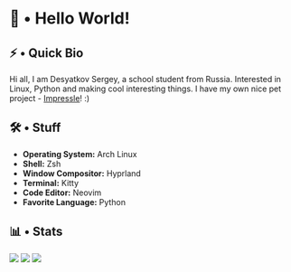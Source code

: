 # 👋 • Hello World!

## ⚡ • Quick Bio

Hi all, I am Desyatkov Sergey, a school student from Russia. Interested in Linux, Python and making cool interesting things. I have my own nice pet project - [Impressle](https://github.com/desyatkoff/impressle)! :)


## 🛠️ • Stuff

* **Operating System:** Arch Linux
* **Shell:** Zsh
* **Window Compositor:** Hyprland
* **Terminal:** Kitty
* **Code Editor:** Neovim
* **Favorite Language:** Python


## 📊 • Stats

![](https://github-readme-stats.vercel.app/api?username=desyatkoff&custom_title=Account%20Stats&show=prs_merged,prs_merged_percentage&show_icons=true&icon_color=ffffff&theme=github_dark&hide_border=true)
![](https://github-readme-stats.vercel.app/api/top-langs/?username=desyatkoff&custom_title=Used%20Languages%20Stats&layout=donut&theme=github_dark&hide_border=true)
![](https://github-profile-trophy.vercel.app/?username=desyatkoff&no-frame=true&theme=darkhub)

